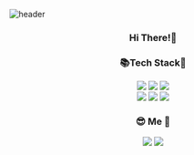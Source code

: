 ![header](https://capsule-render.vercel.app/api?type=waving&color=timeAuto&height=350&section=header&text=WelCome✨&desc=Go%20Eun's%20GitHub!&descAlign=36&fdontSize=80)

<!--
**goeun208/goeun208** is a ✨ _special_ ✨ repository because its `README.md` (this file) appears on your GitHub profile.

Here are some ideas to get you started:

- 🔭 I’m currently working on ...
- 🌱 I’m currently learning ...
- 👯 I’m looking to collaborate on ...
- 🤔 I’m looking for help with ...
- 💬 Ask me about ...
- 📫 How to reach me: ...
- 😄 Pronouns: ...
- ⚡ Fun fact: ...
-->

<div align="center" ><h3>Hi There!👋</h3></div>
<div align="center" ><h3>📚Tech Stack🧸</h3>
<div align="center">
	<img src="https://img.shields.io/badge/HTML5-E34F26?style=for-the-badge&logo=html5&logoColor=white">
	<img src="https://img.shields.io/badge/CSS3-1572B6?style=for-the-badge&logo=css3&logoColor=white">
	<img src="https://img.shields.io/badge/Javascript-F7DF1E?style=for-the-badge&logo=javascript&logoColor=white">	
</div>
<div align="center">
	<img src="https://img.shields.io/badge/Typescript-3178C6?style=for-the-badge&logo=typescript&logoColor=white">
	<img src="https://img.shields.io/badge/React-61DAFB?style=for-the-badge&logo=react&logoColor=white">
	<img src="https://img.shields.io/badge/Node.js-339933?style=for-the-badge&logo=node.js&logoColor=white">
</div>
	</div>
<div height="30">    </div>



<div align="center">
	<h3>😎 Me 🐣</h3>
<div align="center">
	<a href="https://gonii328.tistory.com/"><img src="https://img.shields.io/badge/Tistory-000000?style=for-the-badge&logo=tistory&logoColor=white"></a>
	<img src="https://img.shields.io/badge/Notion-000000?style=for-the-badge&logo=notion&logoColor=white">
	</div>
</div>
